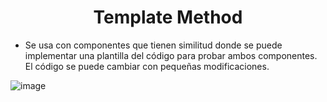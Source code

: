 # <center> Template Method </center>
- Se usa con componentes que tienen similitud donde se puede implementar una plantilla del código para probar ambos componentes. El código se puede cambiar con pequeñas modificaciones.

![image](https://user-images.githubusercontent.com/31529014/200988257-bdf306ac-43ea-4675-8ecd-57f59c48e02f.png)